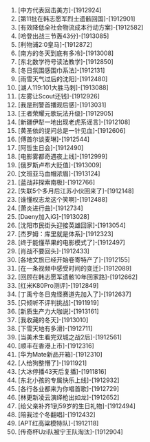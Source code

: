 
1. [中方代表回击美方]-[1912924]
1. [第11批在韩志愿军烈士遗骸回国]-[1912901]
1. [有效降低全社会物流成本行动方案]-[1912582]
1. [哈登出战三节轰43分]-[1913085]
1. [利物浦2:0皇马]-[1912872]
1. [南方的冬天到底有多冷]-[1913008]
1. [东北数学符号读法教学]-[1912850]
1. [冬日氛围感围巾系法]-[1912131]
1. [雨雪天气过后的沈阳]-[1912480]
1. [湖人119:101大胜马刺]-[1913088]
1. [左雾让Scout还钱]-[1912926]
1. [我是刑警首播观后感]-[1913031]
1. [王者荣耀元歌玩法升级]-[1912905]
1. [新疆伊犁一地出现老虎系谣言]-[1912108]
1. [黄圣依的提问总是一针见血]-[1912606]
1. [傅首尔谈麦琳]-[1912544]
1. [阿哲生日会]-[1912490]
1. [电影雾都奇遇夜上线]-[1912999]
1. [俄罗斯卢布大贬值]-[1913009]
1. [文班亚马血帽浓眉]-[1913124]
1. [蓝战非探索南极]-[1912766]
1. [失联5个多月后江苏小伙回来了]-[1912148]
1. [谁懂权志龙这个笑啊]-[1912488]
1. [萧炎进行曲]-[1912734]
1. [Daeny加入iG]-[1913028]
1. [沈阳市民街头迎接英雄回家]-[1913054]
1. [杰罗姆：库里就是体系]-[1912323]
1. [终于能懂苹果的电影模式了]-[1912497]
1. [肖战不要回头]-[1912433]
1. [各地文旅已经开始卷寄特产了]-[1912155]
1. [在一条视频中感受时间的变迁]-[1912089]
1. [回顾在韩志愿军遗骸10年回家路]-[1912662]
1. [红米K80Pro测评]-[1912849]
1. [丁禹兮冬日鬼怪赛道先加入了]-[1912637]
1. [只倾听不评判挑战]-[1911919]
1. [新质生产力大咖说]-[1913161]
1. [我收藏的冬天]-[1913010]
1. [下雪天地有多滑]-[1912711]
1. [当美术生看完双城之战2后]-[1912561]
1. [顺丰在香港上市]-[1912316]
1. [华为Mate新品开箱]-[1912310]
1. [人给狗整懵了]-[1911921]
1. [大冰停播43天后复播]-[1911816]
1. [东北小孩的专属快乐上线]-[1912932]
1. [各行各业都来为你唱首歌]-[1912729]
1. [林更新凌云演绎枪出如龙]-[1912652]
1. [给父亲补齐1到59岁的生日礼物]-[1912494]
1. [陪我过个冬翻唱]-[1912432]
1. [APT红高粱模特队]-[1912118]
1. [传奇杯Uzi队被宁王队淘汰]-[1912904]